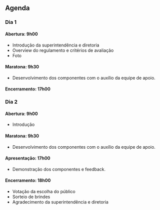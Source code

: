 ## Agenda

### Dia 1

#### Abertura: 9h00  
- Introdução da superintendência e diretoria  
- Overview do regulamento e critérios de avaliação   
- Foto

#### Maratona: 9h30  
- Desenvolvimento dos componentes com o auxílio da equipe de apoio.  

#### Encerramento: 17h00  

### Dia 2

#### Abertura: 9h00  
- Introdução 

#### Maratona: 9h30 
- Desenvolvimento dos componentes com o auxílio da equipe de apoio.  

#### Apresentação: 17h00  
- Demonstração dos componentes e feedback. 

#### Encerramento: 18h00  
- Votação da escolha do público
- Sorteio de brindes
- Agradecimento da superintendência e diretoria
 